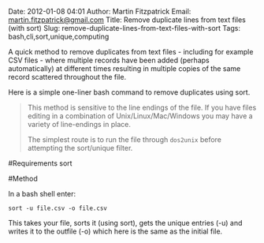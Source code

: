 Date: 2012-01-08 04:01
Author: Martin Fitzpatrick
Email: martin.fitzpatrick@gmail.com
Title: Remove duplicate lines from text files (with sort)
Slug: remove-duplicate-lines-from-text-files-with-sort
Tags: bash,cli,sort,unique,computing

A quick method to remove duplicates from text files - including for example CSV files - where multiple records have been added (perhaps automatically) at different times resulting in multiple copies of the same record scattered throughout the file.

Here is a simple one-liner bash command to remove duplicates using sort.




>This method is sensitive to the line endings of the file. If you have files editing in a combination of Unix/Linux/Mac/Windows you may have a variety of line-endings in place. 
>
>The simplest route is to run the file through `dos2unix` before attempting the sort/unique filter.


#Requirements
sort

#Method

In a bash shell enter:

    sort -u file.csv -o file.csv

This takes your file, sorts it (using sort), gets the unique entries (-u) and writes it to the outfile (-o) which here is the same as the initial file.







